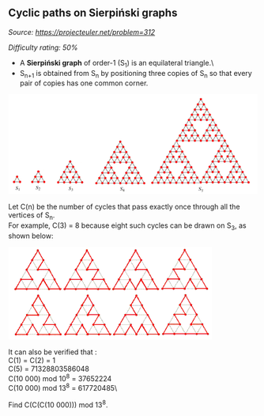 Cyclic paths on Sierpiński graphs
---------------------------------

*Source: https://projecteuler.net/problem=312*


*Difficulty rating: 50%*

- A **Sierpiński graph** of order-1 (S<sub>1</sub>) is an equilateral triangle.\
 - S<sub>n+1</sub> is obtained from S<sub>n</sub> by positioning three copies of S<sub>n</sub> so
that every pair of copies has one common corner.

![p312\_sierpinskyAt.gif](img/p312_sierpinskyAt.gif)

Let C(n) be the number of cycles that pass exactly once through all the
vertices of S<sub>n</sub>.\
 For example, C(3) = 8 because eight such cycles can be drawn on S<sub>3</sub>,
as shown below:

![p312\_sierpinsky8t.gif](img/p312_sierpinsky8t.gif)

It can also be verified that :\
 C(1) = C(2) = 1\
 C(5) = 71328803586048\
 C(10 000) mod 10<sup>8</sup> = 37652224\
 C(10 000) mod 13<sup>8</sup> = 617720485\

Find C(C(C(10 000))) mod 13<sup>8</sup>.
